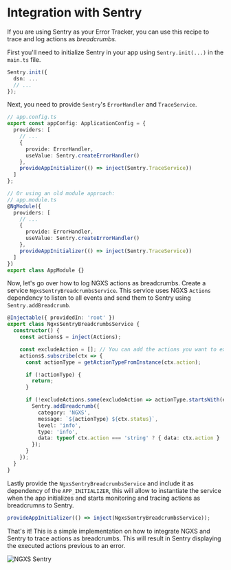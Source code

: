 # Integration with Sentry

If you are using Sentry as your Error Tracker, you can use this recipe to trace and log actions as _breadcrumbs_.

First you'll need to initialize Sentry in your app using `Sentry.init(...)` in the `main.ts` file.

```ts
Sentry.init({
  dsn: ...
  // ...
});
```

Next, you need to provide `Sentry`'s `ErrorHandler` and `TraceService`.

```ts
// app.config.ts
export const appConfig: ApplicationConfig = {
  providers: [
    // ...
    {
      provide: ErrorHandler,
      useValue: Sentry.createErrorHandler()
    },
    provideAppInitializer(() => inject(Sentry.TraceService))
  ]
};

// Or using an old module approach:
// app.module.ts
@NgModule({
  providers: [
    // ...
    {
      provide: ErrorHandler,
      useValue: Sentry.createErrorHandler()
    },
    provideAppInitializer(() => inject(Sentry.TraceService))
  ]
})
export class AppModule {}
```

Now, let's go over how to log NGXS actions as breadcrumbs.
Create a service `NgxsSentryBreadcrumbsService`.
This service uses NGXS `Actions` dependency to listen to all events and send them to Sentry using `Sentry.addBreadcrumb`.

```ts
@Injectable({ providedIn: 'root' })
export class NgxsSentryBreadcrumbsService {
  constructor() {
    const actions$ = inject(Actions);

    const excludeAction = []; // You can add the actions you want to exclude from your breadcrumbs here.
    actions$.subscribe(ctx => {
      const actionType = getActionTypeFromInstance(ctx.action);

      if (!actionType) {
        return;
      }

      if (!excludeActions.some(excludeAction => actionType.startsWith(excludeAction))) {
        Sentry.addBreadcrumb({
          category: 'NGXS',
          message: `${actionType} ${ctx.status}`,
          level: 'info',
          type: 'info',
          data: typeof ctx.action === 'string' ? { data: ctx.action } : ctx.action
        });
      }
    });
  }
}
```

Lastly provide the `NgxsSentryBreadcrumbsService` and include it as dependency of the `APP_INITIALIZER`, this will allow to instantiate the service when the app initializes and starts monitoring and tracing actions as breadcrumns to Sentry.

```ts
provideAppInitializer(() => inject(NgxsSentryBreadcrumbsService));
```

That's it! This is a simple implementation on how to integrate NGXS and Sentry to trace actions as breadcrumbs. This will result in Sentry displaying the executed actions previous to an error.

![NGXS Sentry](../assets/ngxs-sentry-breadcrumbs.png)
